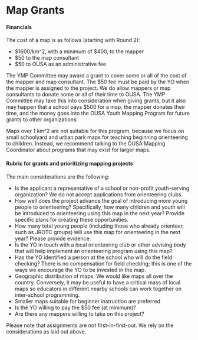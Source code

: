 # Map Grants

#### **Financials**

The cost of a map is as follows \(starting with Round 2\):

* $1600/km^2, with a minimum of $400, to the mapper
* $50 to the map consultant
* $50 to OUSA as an administrative fee

The YMP Committee may award a grant to cover some or all of the cost of the mapper and map consultant. The $50 fee must be paid by the YO when the mapper is assigned to the project. We do allow mappers or map consultants to donate some or all of their time to OUSA. The YMP Committee may take this into consideration when giving grants, but it also may happen that a school pays $500 for a map, the mapper donates their time, and the money goes into the OUSA Youth Mapping Program for future grants to other organizations.

Maps over 1 km^2 are not suitable for this program, because we focus on small schoolyard and urban park maps for teaching beginning orienteering to children. Instead, we recommend talking to the OUSA Mapping  Coordinator about programs that may exist for larger maps.

#### Rubric for grants and prioritizing mapping projects

The main considerations are the following:

* Is the applicant a representative of a school or non-profit youth-serving organization? We do not accept applications from orienteering clubs.
* How well does the project advance the goal of introducing more young people to orienteering? Specifically, how many children and youth will be introduced to orienteering using this map in the next year? Provide specific plans for creating these opportunities.
* How many total young people \(including those who already orienteer, such as JROTC groups\) will use this map for orienteering in the next year? Please provide evidence.
* Is the YO in touch with a local orienteering club or other advising body that will help implement an orienteering program using this map?
* Has the YO identified a person at the school who will do the field checking? There is no compensation for field checking; this is one of the ways we encourage the YO to be invested in the map.
* Geographic distribution of maps. We would like maps all over the country. Conversely, it may be useful to have a critical mass of local maps so educators in different nearby schools can work together on inter-school programming.
* Smaller maps suitable for beginner instruction are preferred
* Is the YO willing to pay the $50 fee \(at minimum\)?
* Are there any mappers willing to take on this project?

Please note that assignments are not first-in-first-out. We rely on the considerations as laid out above.

